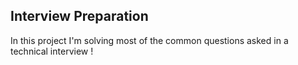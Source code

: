 ## Interview Preparation

In this project I'm solving most of the common questions asked in a technical interview !
